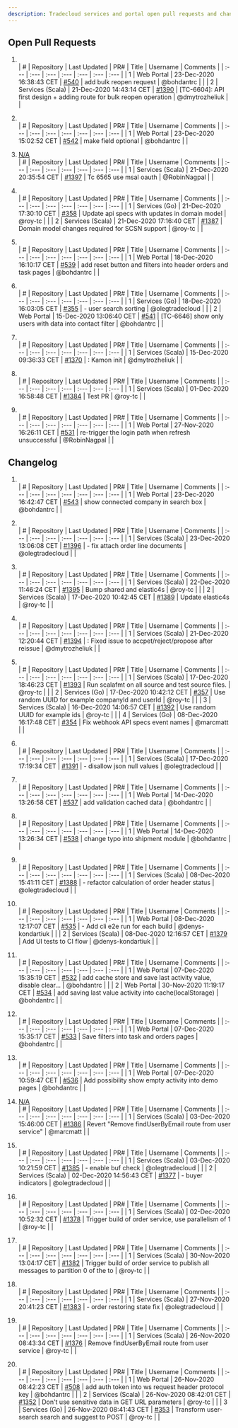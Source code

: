 ```yaml
---
description: Tradecloud services and portal open pull requests and changelog (Wed Dec 23 17:30:42 CET 2020)
---
```



## Open Pull Requests

1. []()  
| #    | Repository | Last Updated | PR#  | Title | Username | Comments |
| :--- | :---       | :---         | :--- | :---  | :---     | :--- |
| 1 | Web Portal | 23-Dec-2020 16:38:43 CET | [#540](https://github.com/tradecloud/tradecloud-portal-angular/pull/540) |  add bulk reopen request | @bohdantrc |  |
| 2 | Services (Scala) | 21-Dec-2020 14:43:14 CET | [#1390](https://github.com/tradecloud/tradecloud-microservices/pull/1390) | [TC-6604]: API first design &#43; adding route for bulk reopen operation | @dmytrozheliuk |  |

2. []()  
| #    | Repository | Last Updated | PR#  | Title | Username | Comments |
| :--- | :---       | :---         | :--- | :---  | :---     | :--- |
| 1 | Web Portal | 23-Dec-2020 15:02:52 CET | [#542](https://github.com/tradecloud/tradecloud-portal-angular/pull/542) |  make field optional | @bohdantrc |  |

3. [N/A](#)  
| #    | Repository | Last Updated | PR#  | Title | Username | Comments |
| :--- | :---       | :---         | :--- | :---  | :---     | :--- |
| 1 | Services (Scala) | 21-Dec-2020 20:35:54 CET | [#1397](https://github.com/tradecloud/tradecloud-microservices/pull/1397) | Tc 6565 use msal oauth | @RobinNagpal |  |

4. []()  
| #    | Repository | Last Updated | PR#  | Title | Username | Comments |
| :--- | :---       | :---         | :--- | :---  | :---     | :--- |
| 1 | Services (Go) | 21-Dec-2020 17:30:10 CET | [#358](https://github.com/tradecloud/tradecloud-microservices-go/pull/358) |  Update api specs with updates in domain model | @roy-tc |  |
| 2 | Services (Scala) | 21-Dec-2020 17:16:40 CET | [#1387](https://github.com/tradecloud/tradecloud-microservices/pull/1387) |  Domain model changes required for SCSN support | @roy-tc |  |

5. []()  
| #    | Repository | Last Updated | PR#  | Title | Username | Comments |
| :--- | :---       | :---         | :--- | :---  | :---     | :--- |
| 1 | Web Portal | 18-Dec-2020 16:10:17 CET | [#539](https://github.com/tradecloud/tradecloud-portal-angular/pull/539) |  add reset button and filters into header orders and task pages | @bohdantrc |  |

6. []()  
| #    | Repository | Last Updated | PR#  | Title | Username | Comments |
| :--- | :---       | :---         | :--- | :---  | :---     | :--- |
| 1 | Services (Go) | 18-Dec-2020 16:03:05 CET | [#355](https://github.com/tradecloud/tradecloud-microservices-go/pull/355) |  - user search sorting  | @olegtradecloud |  |
| 2 | Web Portal | 15-Dec-2020 13:06:40 CET | [#541](https://github.com/tradecloud/tradecloud-portal-angular/pull/541) | [TC-6646] show only users with data into contact filter | @bohdantrc |  |

7. []()  
| #    | Repository | Last Updated | PR#  | Title | Username | Comments |
| :--- | :---       | :---         | :--- | :---  | :---     | :--- |
| 1 | Services (Scala) | 15-Dec-2020 09:36:33 CET | [#1370](https://github.com/tradecloud/tradecloud-microservices/pull/1370) | : Kamon init | @dmytrozheliuk |  |

8. []()  
| #    | Repository | Last Updated | PR#  | Title | Username | Comments |
| :--- | :---       | :---         | :--- | :---  | :---     | :--- |
| 1 | Services (Scala) | 01-Dec-2020 16:58:48 CET | [#1384](https://github.com/tradecloud/tradecloud-microservices/pull/1384) |  Test PR | @roy-tc |  |

9. []()  
| #    | Repository | Last Updated | PR#  | Title | Username | Comments |
| :--- | :---       | :---         | :--- | :---  | :---     | :--- |
| 1 | Web Portal | 27-Nov-2020 16:26:11 CET | [#531](https://github.com/tradecloud/tradecloud-portal-angular/pull/531) |  re-trigger the login path when refresh unsuccessful | @RobinNagpal |  |

## Changelog

1. []()  
| #    | Repository | Last Updated | PR#  | Title | Username | Comments |
| :--- | :---       | :---         | :--- | :---  | :---     | :--- |
| 1 | Web Portal | 23-Dec-2020 16:42:47 CET | [#543](https://github.com/tradecloud/tradecloud-portal-angular/pull/543) |  show connected company in search box | @bohdantrc |  |

2. []()  
| #    | Repository | Last Updated | PR#  | Title | Username | Comments |
| :--- | :---       | :---         | :--- | :---  | :---     | :--- |
| 1 | Services (Scala) | 23-Dec-2020 13:06:08 CET | [#1396](https://github.com/tradecloud/tradecloud-microservices/pull/1396) |  - fix attach order line documents | @olegtradecloud |  |

3. []()  
| #    | Repository | Last Updated | PR#  | Title | Username | Comments |
| :--- | :---       | :---         | :--- | :---  | :---     | :--- |
| 1 | Services (Scala) | 22-Dec-2020 11:46:24 CET | [#1395](https://github.com/tradecloud/tradecloud-microservices/pull/1395) |  Bump shared and elastic4s | @roy-tc |  |
| 2 | Services (Scala) | 17-Dec-2020 10:42:45 CET | [#1389](https://github.com/tradecloud/tradecloud-microservices/pull/1389) |  Update elastic4s | @roy-tc |  |

4. []()  
| #    | Repository | Last Updated | PR#  | Title | Username | Comments |
| :--- | :---       | :---         | :--- | :---  | :---     | :--- |
| 1 | Services (Scala) | 21-Dec-2020 12:20:44 CET | [#1394](https://github.com/tradecloud/tradecloud-microservices/pull/1394) | : Fixed issue to accpet/reject/propose after reissue | @dmytrozheliuk |  |

5. []()  
| #    | Repository | Last Updated | PR#  | Title | Username | Comments |
| :--- | :---       | :---         | :--- | :---  | :---     | :--- |
| 1 | Services (Scala) | 17-Dec-2020 18:46:23 CET | [#1393](https://github.com/tradecloud/tradecloud-microservices/pull/1393) |  Run scalafmt on all source and test source files. | @roy-tc |  |
| 2 | Services (Go) | 17-Dec-2020 10:42:12 CET | [#357](https://github.com/tradecloud/tradecloud-microservices-go/pull/357) |  Use random UUID for example companyId and userId | @roy-tc |  |
| 3 | Services (Scala) | 16-Dec-2020 14:06:57 CET | [#1392](https://github.com/tradecloud/tradecloud-microservices/pull/1392) |  Use random UUID for example ids | @roy-tc |  |
| 4 | Services (Go) | 08-Dec-2020 16:17:48 CET | [#354](https://github.com/tradecloud/tradecloud-microservices-go/pull/354) |  Fix webhook API specs event names | @marcmatt |  |

6. []()  
| #    | Repository | Last Updated | PR#  | Title | Username | Comments |
| :--- | :---       | :---         | :--- | :---  | :---     | :--- |
| 1 | Services (Scala) | 17-Dec-2020 17:19:34 CET | [#1391](https://github.com/tradecloud/tradecloud-microservices/pull/1391) |  - disallow json null values | @olegtradecloud |  |

7. []()  
| #    | Repository | Last Updated | PR#  | Title | Username | Comments |
| :--- | :---       | :---         | :--- | :---  | :---     | :--- |
| 1 | Web Portal | 14-Dec-2020 13:26:58 CET | [#537](https://github.com/tradecloud/tradecloud-portal-angular/pull/537) |  add validation cached data | @bohdantrc |  |

8. []()  
| #    | Repository | Last Updated | PR#  | Title | Username | Comments |
| :--- | :---       | :---         | :--- | :---  | :---     | :--- |
| 1 | Web Portal | 14-Dec-2020 13:26:34 CET | [#538](https://github.com/tradecloud/tradecloud-portal-angular/pull/538) |  change typo into shipment module | @bohdantrc |  |

9. []()  
| #    | Repository | Last Updated | PR#  | Title | Username | Comments |
| :--- | :---       | :---         | :--- | :---  | :---     | :--- |
| 1 | Services (Scala) | 08-Dec-2020 15:41:11 CET | [#1388](https://github.com/tradecloud/tradecloud-microservices/pull/1388) |  - refactor calculation of order header status | @olegtradecloud |  |

10. []()  
| #    | Repository | Last Updated | PR#  | Title | Username | Comments |
| :--- | :---       | :---         | :--- | :---  | :---     | :--- |
| 1 | Web Portal | 08-Dec-2020 12:17:07 CET | [#535](https://github.com/tradecloud/tradecloud-portal-angular/pull/535) |  - Add cli e2e run for each build | @denys-kondartiuk |  |
| 2 | Services (Scala) | 08-Dec-2020 12:16:57 CET | [#1379](https://github.com/tradecloud/tradecloud-microservices/pull/1379) |  Add UI tests to CI flow | @denys-kondartiuk |  |

11. []()  
| #    | Repository | Last Updated | PR#  | Title | Username | Comments |
| :--- | :---       | :---         | :--- | :---  | :---     | :--- |
| 1 | Web Portal | 07-Dec-2020 15:35:19 CET | [#532](https://github.com/tradecloud/tradecloud-portal-angular/pull/532) |  add cache store and save last activity value, disable clear… | @bohdantrc |  |
| 2 | Web Portal | 30-Nov-2020 11:19:17 CET | [#534](https://github.com/tradecloud/tradecloud-portal-angular/pull/534) |  add saving last value activity into cache(localStorage) | @bohdantrc |  |

12. []()  
| #    | Repository | Last Updated | PR#  | Title | Username | Comments |
| :--- | :---       | :---         | :--- | :---  | :---     | :--- |
| 1 | Web Portal | 07-Dec-2020 15:35:17 CET | [#533](https://github.com/tradecloud/tradecloud-portal-angular/pull/533) |  Save filters into task and orders pages | @bohdantrc |  |

13. []()  
| #    | Repository | Last Updated | PR#  | Title | Username | Comments |
| :--- | :---       | :---         | :--- | :---  | :---     | :--- |
| 1 | Web Portal | 07-Dec-2020 10:59:47 CET | [#536](https://github.com/tradecloud/tradecloud-portal-angular/pull/536) |  Add possibility show empty activity into demo pages | @bohdantrc |  |

14. [N/A](#)  
| #    | Repository | Last Updated | PR#  | Title | Username | Comments |
| :--- | :---       | :---         | :--- | :---  | :---     | :--- |
| 1 | Services (Scala) | 03-Dec-2020 15:46:00 CET | [#1386](https://github.com/tradecloud/tradecloud-microservices/pull/1386) | Revert &#34;Remove findUserByEmail route from user service&#34; | @marcmatt |  |

15. []()  
| #    | Repository | Last Updated | PR#  | Title | Username | Comments |
| :--- | :---       | :---         | :--- | :---  | :---     | :--- |
| 1 | Services (Scala) | 03-Dec-2020 10:21:59 CET | [#1385](https://github.com/tradecloud/tradecloud-microservices/pull/1385) |  - enable buf check | @olegtradecloud |  |
| 2 | Services (Scala) | 02-Dec-2020 14:56:43 CET | [#1377](https://github.com/tradecloud/tradecloud-microservices/pull/1377) |  - buyer indicators | @olegtradecloud |  |

16. []()  
| #    | Repository | Last Updated | PR#  | Title | Username | Comments |
| :--- | :---       | :---         | :--- | :---  | :---     | :--- |
| 1 | Services (Scala) | 02-Dec-2020 10:52:32 CET | [#1378](https://github.com/tradecloud/tradecloud-microservices/pull/1378) |  Trigger build of order service, use parallelism of 1 | @roy-tc |  |

17. []()  
| #    | Repository | Last Updated | PR#  | Title | Username | Comments |
| :--- | :---       | :---         | :--- | :---  | :---     | :--- |
| 1 | Services (Scala) | 30-Nov-2020 13:04:17 CET | [#1382](https://github.com/tradecloud/tradecloud-microservices/pull/1382) |  Trigger build of order service to publish all messages to partition 0 of the to | @roy-tc |  |

18. []()  
| #    | Repository | Last Updated | PR#  | Title | Username | Comments |
| :--- | :---       | :---         | :--- | :---  | :---     | :--- |
| 1 | Services (Scala) | 27-Nov-2020 20:41:23 CET | [#1383](https://github.com/tradecloud/tradecloud-microservices/pull/1383) |  - order restoring state fix | @olegtradecloud |  |

19. []()  
| #    | Repository | Last Updated | PR#  | Title | Username | Comments |
| :--- | :---       | :---         | :--- | :---  | :---     | :--- |
| 1 | Services (Scala) | 26-Nov-2020 08:43:34 CET | [#1376](https://github.com/tradecloud/tradecloud-microservices/pull/1376) |  Remove findUserByEmail route from user service | @roy-tc |  |

20. []()  
| #    | Repository | Last Updated | PR#  | Title | Username | Comments |
| :--- | :---       | :---         | :--- | :---  | :---     | :--- |
| 1 | Web Portal | 26-Nov-2020 08:42:23 CET | [#508](https://github.com/tradecloud/tradecloud-portal-angular/pull/508) |  add auth token into ws request header protocol key | @bohdantrc |  |
| 2 | Services (Scala) | 26-Nov-2020 08:42:01 CET | [#1352](https://github.com/tradecloud/tradecloud-microservices/pull/1352) |  Don&#39;t use sensitive data in GET URL parameters | @roy-tc |  |
| 3 | Services (Go) | 26-Nov-2020 08:41:43 CET | [#353](https://github.com/tradecloud/tradecloud-microservices-go/pull/353) |  Transform user-search search and suggest to POST | @roy-tc |  |

